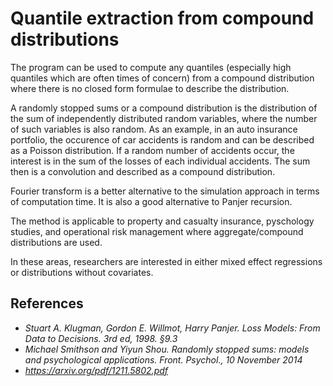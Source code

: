 # Quantile extraction from compound distributions

The program can be used to compute any quantiles (especially high quantiles which are often times of concern) from a compound distribution where there is no closed form formulae to describe the distribution. 

A randomly stopped sums or a compound distribution is the distribution of the sum of independently distributed random variables, where the number of such variables is also random.
As an example, in an auto insurance portfolio, the occurence of car accidents is random and can be described as a Poisson distribution. If a random number of accidents occur, the interest is in the sum of the losses of each individual accidents. 
The sum then is a convolution and described as a compound distribution. 

Fourier transform is a better alternative to the simulation approach in terms of computation time. It is also a good alternative to Panjer recursion. 

The method is applicable to property and casualty insurance, pyschology studies, and operational risk management where aggregate/compound distributions are used. 

In these areas, researchers are interested in either mixed effect regressions or distributions without covariates.  

## References
+ *Stuart A. Klugman, Gordon E. Willmot, Harry Panjer. Loss Models: From Data to Decisions. 3rd ed, 1998. §9.3*
+ *Michael Smithson and Yiyun Shou. Randomly stopped sums: models and psychological applications. Front. Psychol., 10 November 2014*
+ *https://arxiv.org/pdf/1211.5802.pdf*
